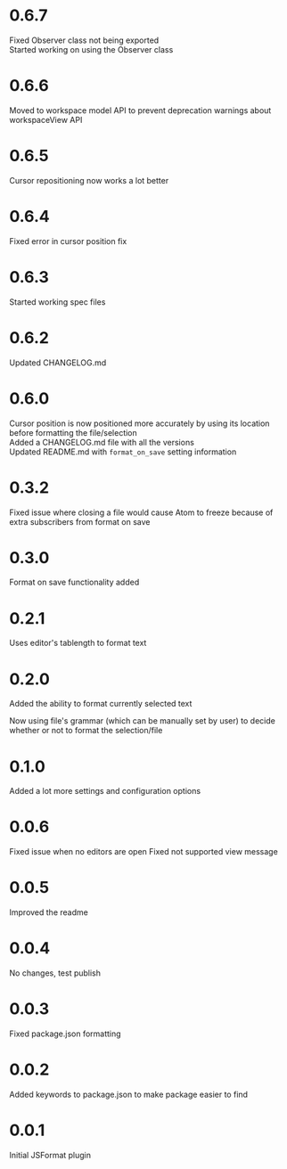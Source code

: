 # 0.6.7

Fixed Observer class not being exported  
Started working on using the Observer class

# 0.6.6

Moved to workspace model API to prevent deprecation warnings about workspaceView API

# 0.6.5

Cursor repositioning now works a lot better

# 0.6.4

Fixed error in cursor position fix

# 0.6.3

Started working spec files

# 0.6.2

Updated CHANGELOG.md

# 0.6.0

Cursor position is now positioned more accurately by using its location before formatting the file/selection  
Added a CHANGELOG.md file with all the versions  
Updated README.md with `format_on_save` setting information  

# 0.3.2

Fixed issue where closing a file would cause Atom to freeze because of extra subscribers from format on save

# 0.3.0

Format on save functionality added

# 0.2.1

Uses editor's tablength to format text

# 0.2.0

Added the ability to format currently selected text

Now using file's grammar (which can be manually set by user) to decide whether or not to format the selection/file

# 0.1.0

Added a lot more settings and configuration options

# 0.0.6

Fixed issue when no editors are open
Fixed not supported view message

# 0.0.5

Improved the readme

# 0.0.4

No changes, test publish

# 0.0.3

Fixed package.json formatting

# 0.0.2

Added keywords to package.json to make package easier to find

# 0.0.1

Initial JSFormat plugin
